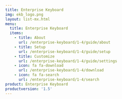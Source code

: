 ```yaml
---
title: Enterprise Keyboard
img: ekb_logo.png
layout: list-mx.html
menu:
  title: Enterprise Keyboard
  items:
    - title: About
      url: /enterprise-keyboard/1-4/guide/about
    - title: Setup
      url: /enterprise-keyboard/1-4/guide/setup
    - title: Customize
      url: /enterprise-keyboard/1-4/guide/settings
    - icon: fa fa-download
      url: /enterprise-keyboard/1-4/download
    - icon: fa fa-search
      url: /enterprise-keyboard/1-4/search
product: Enterprise Keyboard
productversion: '1.5'
---
```

